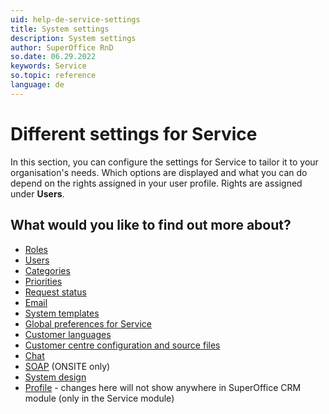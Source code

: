 ```yaml
---
uid: help-de-service-settings
title: System settings
description: System settings
author: SuperOffice RnD
so.date: 06.29.2022
keywords: Service
so.topic: reference
language: de
---
```


# Different settings for Service

In this section, you can configure the settings for Service to tailor it to your organisation's needs. Which options are displayed and what you can do depend on the rights assigned in your user profile. Rights are assigned under **Users**.

## What would you like to find out more about?

* [Roles][2]
* [Users][3]
* [Categories][4]
* [Priorities][5]
* [Request status][6]
* [Email][7]
* [System templates][8]
* [Global preferences for Service][9]
* [Customer languages][10]
* [Customer centre configuration and source files][11]
* [Chat][13]
* [SOAP][14] (ONSITE only)
* [System design][15]
* [Profile][1] - changes here will not show anywhere in SuperOffice CRM module (only in the Service module)

<!-- Referenced links -->
[1]: ../../../ui/blogic/learn/profiles/index.md
[2]: ../../../admin/user-management/learn/role/index.md
[3]: ../../../admin/user-management/learn/index.md
[4]: ../category/index.md
[5]: ../priority/index.md
[6]: ../status/index.md
[7]: ../../../email/service/learn/index.md
[8]: ../screen/system-templates.md
[9]: ../../../admin/preferences/learn/global-preferences/system.md
[10]: ../../../admin/options/learn/custlang/index.md
[11]: ../../../customer-center/learn/index.md
[13]: ../../../chat/learn/admin/index.md
[14]: ../../../admin/learn/screen/soap-config.md
[15]: ../../../ui/blogic/learn/index.md

<!-- Referenced images -->


